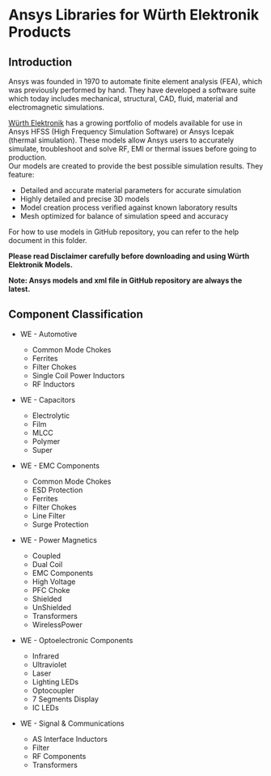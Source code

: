**Ansys Libraries for Würth Elektronik Products**
=
## Introduction
Ansys was founded in 1970 to automate finite element analysis (FEA), which was previously performed by hand. They have developed a software suite which today includes mechanical, structural, CAD, fluid, material and electromagnetic simulations.  

[Würth Elektronik](https://www.we-online.com/) has a growing portfolio of models available for use in Ansys HFSS (High Frequency Simulation Software) or Ansys Icepak (thermal simulation). These models allow Ansys users to accurately simulate, troubleshoot and solve RF, EMI or thermal issues before going to production.  
Our models are created to provide the best possible simulation results. They feature:
* Detailed and accurate material parameters for accurate simulation
* Highly detailed and precise 3D models
* Model creation process verified against known laboratory results
* Mesh optimized for balance of simulation speed and accuracy

For how to use models in GitHub repository, you can refer to the help document in this folder.

**Please read Disclaimer carefully before downloading and using Würth Elektronik Models.**

**Note: Ansys models and xml file in GitHub repository are always the latest.**
## Component Classification
* WE - Automotive

  * Common Mode Chokes
  * Ferrites
  * Filter Chokes
  * Single Coil Power Inductors
  * RF Inductors
* WE - Capacitors

  * Electrolytic
  * Film
  * MLCC
  * Polymer
  * Super
* WE - EMC Components

  * Common Mode Chokes
  * ESD Protection
  * Ferrites
  * Filter Chokes
  * Line Filter
  * Surge Protection
* WE - Power Magnetics

  * Coupled
  * Dual Coil
  * EMC Components
  * High Voltage
  * PFC Choke
  * Shielded
  * UnShielded
  * Transformers
  * WirelessPower
* WE - Optoelectronic Components

  * Infrared
  * Ultraviolet
  * Laser
  * Lighting LEDs
  * Optocoupler
  * 7 Segments Display
  * IC LEDs
* WE - Signal & Communications

  * AS Interface Inductors
  * Filter
  * RF Components
  * Transformers
